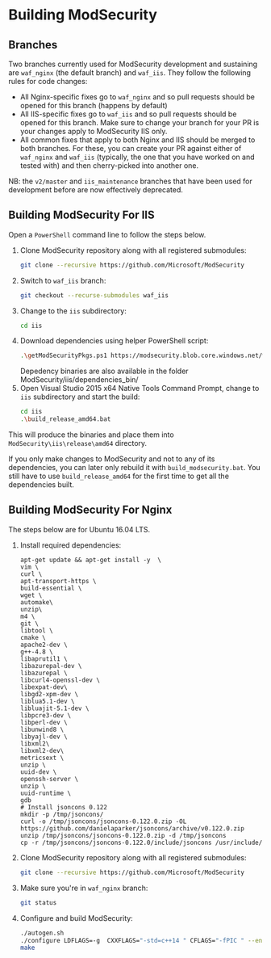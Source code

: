 # Building ModSecurity

## Branches
Two branches currently used for ModSecurity development and sustaining are `waf_nginx` (the default branch) and `waf_iis`. 
They follow the following rules for code changes:

 - All Nginx-specific fixes go to `waf_nginx` and so pull requests should be opened for this branch (happens by default)
 - All IIS-specific fixes go to `waf_iis` and so pull requests should be opened for this branch. Make sure to change your branch for your PR is your changes apply to ModSecurity IIS only.
 - All common fixes that apply to both Nginx and IIS should be merged to both branches. For these, you can create your PR against either of `waf_nginx` and `waf_iis` (typically, the one that you have worked on and tested with) and then cherry-picked into another one.

NB: the `v2/master` and `iis_maintenance` branches that have been used for development before are now effectively deprecated. 

## Building ModSecurity For IIS

Open a `PowerShell` command line to follow the steps below.

 1. Clone ModSecurity repository along with all registered submodules:
    ```bash
    git clone --recursive https://github.com/Microsoft/ModSecurity
    ```
 2. Switch to `waf_iis` branch:
     ```bash
    git checkout --recurse-submodules waf_iis
    ```
 3.  Change to the `iis` subdirectory:
     ```bash
     cd iis
     ```
 4. Download dependencies using helper PowerShell script:
     ```bash
     .\getModSecurityPkgs.ps1 https://modsecurity.blob.core.windows.net/windows-artifacts
     ```
     Depedency binaries are also available in the folder ModSecurity/iis/dependencies_bin/
 5. Open Visual Studio 2015 x64 Native Tools Command Prompt, change to `iis` subdirectory and start the build:
     ```bash
     cd iis
     .\build_release_amd64.bat
     ```
 
 This will produce the binaries and place them into `ModSecurity\iis\release\amd64` directory.

If you only make changes to ModSecurity and not to any of its dependencies, you can later only rebuild it with `build_modsecurity.bat`. You still have to use `build_release_amd64` for the first time to get all the dependencies built.

## Building ModSecurity For Nginx
The steps below are for Ubuntu 16.04 LTS.

 1. Install required dependencies:
	 ```
	 apt-get update && apt-get install -y  \
    vim \
    curl \
    apt-transport-https \
    build-essential \
    wget \
    automake\
    unzip\
    m4 \
    git \
    libtool \
    cmake \
    apache2-dev \
    g++-4.8 \
    libaprutil1 \
    libazurepal-dev \
    libazurepal \
    libcurl4-openssl-dev \
    libexpat-dev\
    libgd2-xpm-dev \
    liblua5.1-dev \
    libluajit-5.1-dev \
    libpcre3-dev \
    libperl-dev \
    libunwind8 \
    libyajl-dev \
    libxml2\
    libxml2-dev\
    metricsext \
    unzip \
    uuid-dev \
    openssh-server \
    unzip \
    uuid-runtime \
    gdb
    # Install jsoncons 0.122
    mkdir -p /tmp/jsoncons/
    curl -o /tmp/jsoncons/jsoncons-0.122.0.zip -OL https://github.com/danielaparker/jsoncons/archive/v0.122.0.zip
    unzip /tmp/jsoncons/jsoncons-0.122.0.zip -d /tmp/jsoncons
    cp -r /tmp/jsoncons/jsoncons-0.122.0/include/jsoncons /usr/include/
	```

 3. Clone ModSecurity repository along with all registered submodules:
    ```bash
    git clone --recursive https://github.com/Microsoft/ModSecurity
    ```
 4. Make sure you're in `waf_nginx` branch:
     ```bash
    git status
    ```
 5.  Configure and build ModSecurity:
	 ```bash
	 ./autogen.sh
	 ./configure LDFLAGS=-g  CXXFLAGS="-std=c++14 " CFLAGS="-fPIC " --enable-standalone-module --disable-mlogc --enable-waf_json_logging
	 make
	 ```
